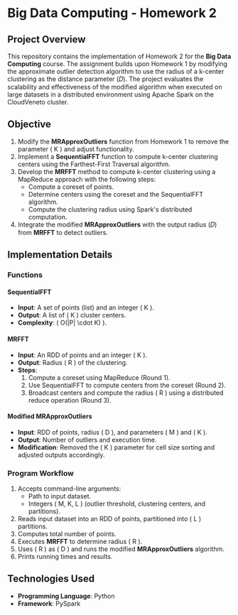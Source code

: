 # Big Data Computing - Homework 2

## Project Overview
This repository contains the implementation of Homework 2 for the **Big Data Computing** course. The assignment builds upon Homework 1 by modifying the approximate outlier detection algorithm to use the radius of a k-center clustering as the distance parameter (𝐷). The project evaluates the scalability and effectiveness of the modified algorithm when executed on large datasets in a distributed environment using Apache Spark on the CloudVeneto cluster.

## Objective
1. Modify the **MRApproxOutliers** function from Homework 1 to remove the parameter \( K \) and adjust functionality.
2. Implement a **SequentialFFT** function to compute k-center clustering centers using the Farthest-First Traversal algorithm.
3. Develop the **MRFFT** method to compute k-center clustering using a MapReduce approach with the following steps:
   - Compute a coreset of points.
   - Determine centers using the coreset and the SequentialFFT algorithm.
   - Compute the clustering radius using Spark's distributed computation.
4. Integrate the modified **MRApproxOutliers** with the output radius (𝐷) from **MRFFT** to detect outliers.

## Implementation Details
### Functions
#### SequentialFFT
- **Input**: A set of points (list) and an integer \( K \).
- **Output**: A list of \( K \) cluster centers.
- **Complexity**: \( O(|P| \cdot K) \).

#### MRFFT
- **Input**: An RDD of points and an integer \( K \).
- **Output**: Radius \( R \) of the clustering.
- **Steps**:
  1. Compute a coreset using MapReduce (Round 1).
  2. Use SequentialFFT to compute centers from the coreset (Round 2).
  3. Broadcast centers and compute the radius \( R \) using a distributed reduce operation (Round 3).

#### Modified MRApproxOutliers
- **Input**: RDD of points, radius \( D \), and parameters \( M \) and \( K \).
- **Output**: Number of outliers and execution time.
- **Modification**: Removed the \( K \) parameter for cell size sorting and adjusted outputs accordingly.

### Program Workflow
1. Accepts command-line arguments:
   - Path to input dataset.
   - Integers \( M, K, L \) (outlier threshold, clustering centers, and partitions).
2. Reads input dataset into an RDD of points, partitioned into \( L \) partitions.
3. Computes total number of points.
4. Executes **MRFFT** to determine radius \( R \).
5. Uses \( R \) as \( D \) and runs the modified **MRApproxOutliers** algorithm.
6. Prints running times and results.

## Technologies Used
- **Programming Language**: Python
- **Framework**: PySpark
